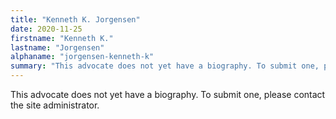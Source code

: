 ```yaml
---
title: "Kenneth K. Jorgensen"
date: 2020-11-25
firstname: "Kenneth K."
lastname: "Jorgensen"
alphaname: "jorgensen-kenneth-k"
summary: "This advocate does not yet have a biography. To submit one, please contact the site administrator."
---
```

This advocate does not yet have a biography. To submit one, please contact the site administrator.

